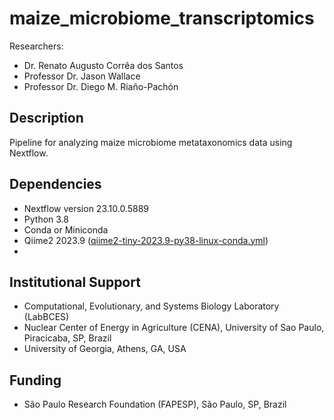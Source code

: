 # maize_microbiome_transcriptomics

Researchers:
 * Dr. Renato Augusto Corrêa dos Santos
 * Professor Dr. Jason Wallace
 * Professor Dr. Diego M. Riaño-Pachón


## Description

Pipeline for analyzing maize microbiome metataxonomics data using Nextflow.


## Dependencies

 * Nextflow version 23.10.0.5889
 * Python 3.8
 * Conda or Miniconda
 * Qiime2 2023.9 ([qiime2-tiny-2023.9-py38-linux-conda.yml](https://data.qiime2.org/distro/tiny/qiime2-tiny-2023.9-py38-linux-conda.yml))
 * 


## Institutional Support

 * Computational, Evolutionary, and Systems Biology Laboratory (LabBCES)
 * Nuclear Center of Energy in Agriculture (CENA), University of Sao Paulo, Piracicaba, SP, Brazil
 * University of Georgia, Athens, GA, USA

## Funding

 * São Paulo Research Foundation (FAPESP), São Paulo, SP, Brazil

